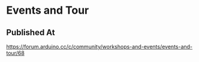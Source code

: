 # Events and Tour

## Published At

https://forum.arduino.cc/c/community/workshops-and-events/events-and-tour/68
